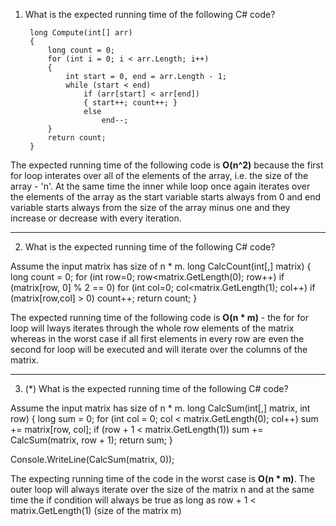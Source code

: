 1. What is the expected running time of the following C# code?


        long Compute(int[] arr)
        {
            long count = 0;
            for (int i = 0; i < arr.Length; i++)
            {
                int start = 0, end = arr.Length - 1;
                while (start < end)
                    if (arr[start] < arr[end])
                    { start++; count++; }
                    else
                        end--;
            }
            return count;
        }

The expected running time of the following code is **O(n^2)** because the first for loop interates over all of the elements of the array, i.e. the size of the array - 'n'. At the same time the inner while loop once again iterates over the elements of the array as the start variable starts always from 0 and end variable starts always from the size of the array minus one and they increase or decrease with every iteration.

***

2. What is the expected running time of the following C# code?

Assume the input matrix has size of n * m.
long CalcCount(int[,] matrix)
{
    long count = 0;
    for (int row=0; row<matrix.GetLength(0); row++)
        if (matrix[row, 0] % 2 == 0)
            for (int col=0; col<matrix.GetLength(1); col++)
                if (matrix[row,col] > 0)
                    count++;
    return count;
}

The expected running time of the following code is **O(n * m)** - the for for loop will lways iterates through the whole row elements of the matrix whereas in the worst case if all first elements in every row are even the second for loop will be executed and will iterate over the columns of the matrix.

***

3. (*) What is the expected running time of the following C# code?

Assume the input matrix has size of n * m.
long CalcSum(int[,] matrix, int row)
{
    long sum = 0;
    for (int col = 0; col < matrix.GetLength(0); col++) 
        sum += matrix[row, col];
    if (row + 1 < matrix.GetLength(1)) 
        sum += CalcSum(matrix, row + 1);
    return sum;
}

Console.WriteLine(CalcSum(matrix, 0));

The expecting running time of the code in the worst case is **O(n * m)**. The outer loop will always iterate over the size of the matrix n and at the same time the if condition will always be true as long as row + 1 < matrix.GetLength(1) (size of the matrix m)
